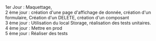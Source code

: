 1er Jour : Maquettage, <br>
2 ème jour : création d'une page d'affichage de donnée, création d'un formulaire, Création d'un DELETE, création d'un composant <br>
3 ème jour : Utilisation du local Storage, réalisation des tests unitaires.<br>
4 ème jour : Mettre en prod <br>
5 ème jour : Réaliser des tests 
